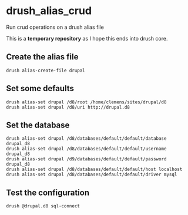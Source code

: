 drush_alias_crud
================

Run crud operations on a drush alias file

This is a __temporary repository__ as I hope this ends into drush core.

Create the alias file
---
```
drush alias-create-file drupal
```

Set some defaults
---
```
drush alias-set drupal /d8/root /home/clemens/sites/drupal/d8
drush alias-set drupal /d8/uri http://drupal.d8
```

Set the database
---

```
drush alias-set drupal /d8/databases/default/default/database drupal_d8
drush alias-set drupal /d8/databases/default/default/username drupal_d8
drush alias-set drupal /d9/databases/default/default/password drupal_d8
drush alias-set drupal /d8/databases/default/default/host localhost
drush alias-set drupal /d8/databases/default/default/driver mysql
```

Test the configuration
---

```
drush @drupal.d8 sql-connect
```
